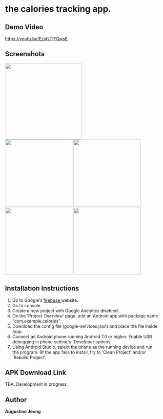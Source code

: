 # the calories tracking app.

## Demo Video
https://youtu.be/EzsfUTFQwsE

## Screenshots 
<div>
<img src="https://user-images.githubusercontent.com/14143525/81294373-a7b2f600-9023-11ea-8aac-3fd8dfcf860d.png" width="250">
  
<div>
<img src="https://user-images.githubusercontent.com/14143525/81294088-32472580-9023-11ea-9b82-bb126738404b.png" width="220">
<img src="https://user-images.githubusercontent.com/14143525/81294094-3410e900-9023-11ea-968f-4da1932945fe.png" width="220">
<img src="https://user-images.githubusercontent.com/14143525/81294102-36734300-9023-11ea-8360-dadc4877e71b.png" width="220">
<img src="https://user-images.githubusercontent.com/14143525/81294105-383d0680-9023-11ea-8b9f-09899a8d31f4.png" width="220">

## Installation Instructions
1. Go to Google's <a href="https://firebase.google.com/"> firebase </a>website.<br/>
2. Go to console. <br/>
3. Create a new project with Google Analytics disabled. <br/>
4. On the 'Project Overview' page, add an Android app with package name "com.example.calories".
5. Download the config file (google-services.json) and place the file inside /app.
6. Connect an Android phone running Android 7.0 or higher. Enable USB debugging in phone setting's 'Developer options'.
7. Using Android Studio, select the phone as the running device and run the program. (If the app fails to install, try to 'Clean Project' and/or 'Rebuild Project'. 

## APK Download Link
TBA. Development in progress.

## Author
**Augustine Jeong**
